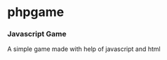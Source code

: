 # phpgame
<html>
<body>
<h3>Javascript Game  </h3>
<p>A simple game made with help of javascript and html</p>
</body>
</html>
